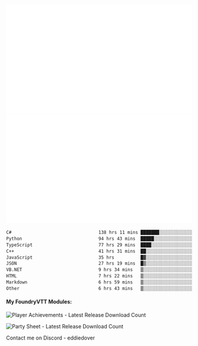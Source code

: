 
![](https://raw.githubusercontent.com/eddiedover/ghstats/master/generated/overview.svg)
![](https://raw.githubusercontent.com/eddiedover/ghstats/master/generated/languages.svg)

<!--START_SECTION:waka-->

```txt
C#                                 138 hrs 11 mins ███████░░░░░░░░░░░░░░░░░░   28.43 %
Python                             94 hrs 43 mins  █████░░░░░░░░░░░░░░░░░░░░   19.49 %
TypeScript                         77 hrs 29 mins  ████░░░░░░░░░░░░░░░░░░░░░   15.95 %
C++                                41 hrs 31 mins  ██░░░░░░░░░░░░░░░░░░░░░░░   08.55 %
JavaScript                         35 hrs          █▓░░░░░░░░░░░░░░░░░░░░░░░   07.20 %
JSON                               27 hrs 19 mins  █▒░░░░░░░░░░░░░░░░░░░░░░░   05.62 %
VB.NET                             9 hrs 34 mins   ▒░░░░░░░░░░░░░░░░░░░░░░░░   01.97 %
HTML                               7 hrs 22 mins   ▒░░░░░░░░░░░░░░░░░░░░░░░░   01.52 %
Markdown                           6 hrs 59 mins   ▒░░░░░░░░░░░░░░░░░░░░░░░░   01.44 %
Other                              6 hrs 43 mins   ▒░░░░░░░░░░░░░░░░░░░░░░░░   01.38 %
```

<!--END_SECTION:waka-->

#### My FoundryVTT Modules:

  ![Player Achievements - Latest Release Download Count](https://img.shields.io/badge/dynamic/json?label=Player%20Achievements%20-%20Downloads@latest&query=assets%5B1%5D.download_count&url=https%3A%2F%2Fapi.github.com%2Frepos%2FEddieDover%2Ffvtt-player-achievements%2Freleases%2Flatest)

  ![Party Sheet - Latest Release Download Count](https://img.shields.io/badge/dynamic/json?label=Party%20Sheet%20-%20Downloads@latest&query=assets%5B1%5D.download_count&url=https%3A%2F%2Fapi.github.com%2Frepos%2FEddieDover%2Ffvtt-party-sheet%2Freleases%2Flatest)

<a rel="me" href="https://techhub.social/@EddieDover"></a>

Contact me on Discord - eddiedover
